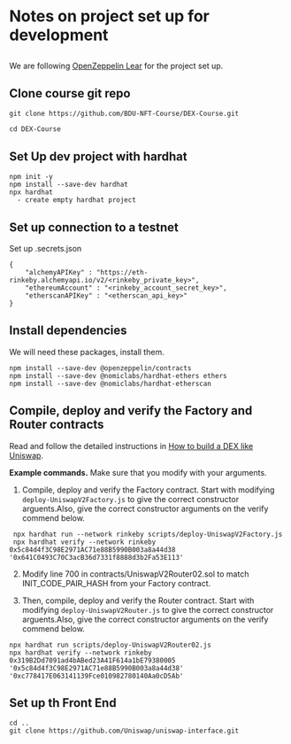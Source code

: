 # Notes on project set up for development

## 
We are following [OpenZeppelin Lear](https://docs.openzeppelin.com/learn/) for the project set up.

## Clone course git repo
```
git clone https://github.com/BDU-NFT-Course/DEX-Course.git

cd DEX-Course
```
##  Set Up dev project with hardhat
```
npm init -y
npm install --save-dev hardhat
npx hardhat 
  - create empty hardhat project 
```
## Set up connection to a testnet
Set up .secrets.json
```
{
    "alchemyAPIKey" : "https://eth-rinkeby.alchemyapi.io/v2/<rinkeby_private_key>",
    "ethereumAccount" : "<rinkeby_account_secret_key>",
    "etherscanAPIKey" : "<etherscan_api_key>"
}
```
## Install dependencies

We will need these packages, install them.
```
npm install --save-dev @openzeppelin/contracts
npm install --save-dev @nomiclabs/hardhat-ethers ethers
npm install --save-dev @nomiclabs/hardhat-etherscan
```

## Compile, deploy and verify the Factory and Router contracts

Read and follow the detailed instructions in [How to build a DEX like Uniswap](https://blockchain.news/wiki/how-to-build-an-uniswap-exchange). 

**Example commands.** 
Make sure that you modify with your arguments.

1. Compile, deploy and verify the Factory contract. Start with modifying ```deploy-UniswapV2Factory.js``` to give the correct constructor arguents.Also, give the correct constructor arguments on the verify commend below.

```
 npx hardhat run --network rinkeby scripts/deploy-UniswapV2Factory.js
 npx hardhat verify --network rinkeby 0x5c84d4f3C98E2971AC71e88B5990B003a8a44d38 '0x641C0493C70C3acB36d7331f8888d3b2Fa53E113'
```

2. Modify line 700 in contracts/UniswapV2Router02.sol to match INIT_CODE_PAIR_HASH from your Factory contract.

3. Then, compile, deploy and verify the Router contract. Start with modifying ```deploy-UniswapV2Router.js``` to give the correct constructor arguents.Also, give the correct constructor arguments on the verify commend below.

```
npx hardhat run scripts/deploy-UniswapV2Router02.js 
npx hardhat verify --network rinkeby  0x319B2Dd7091ad4bABed23A41F614a1bE79380005 '0x5c84d4f3C98E2971AC71e88B5990B003a8a44d38' '0xc778417E063141139Fce010982780140Aa0cD5Ab'
```
## Set up th Front End
```
cd ..
git clone https://github.com/Uniswap/uniswap-interface.git
```